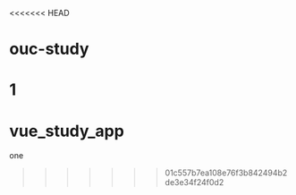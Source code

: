 <<<<<<< HEAD
# ouc-study
1
=======
# vue_study_app
one
>>>>>>> 01c557b7ea108e76f3b842494b2de3e34f24f0d2
